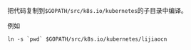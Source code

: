 把代码复制到`$GOPATH/src/k8s.io/kubernetes`的子目录中编译。

例如

	ln -s `pwd` $GOPATH/src/k8s.io/kubernetes/lijiaocn
